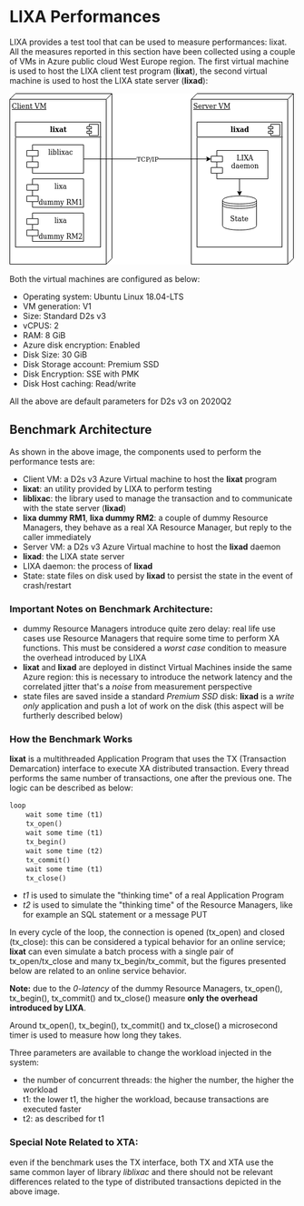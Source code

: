 # LIXA Performances

LIXA provides a test tool that can be used to measure performances: lixat.
All the measures reported in this section have been collected using a couple of
VMs in Azure public cloud West Europe region.
The first virtual machine is used to host the LIXA client test program (**lixat**), the second virtual machine is used to host the LIXA state server (**lixad**):

![Image of Benchmark Architecture](Performances.png)

Both the virtual machines are configured as below:
- Operating system: Ubuntu Linux 18.04-LTS
- VM generation: V1
- Size: Standard D2s v3
- vCPUS: 2
- RAM: 8 GiB
- Azure disk encryption: Enabled
- Disk Size: 30 GiB
- Disk Storage account: Premium SSD
- Disk Encryption: SSE with PMK
- Disk Host caching: Read/write

All the above are default parameters for D2s v3 on 2020Q2

## Benchmark Architecture

As shown in the above image, the components used to perform the performance tests are:
- Client VM: a D2s v3 Azure Virtual machine to host the **lixat** program
- **lixat**: an utility provided by LIXA to perform testing
- **liblixac**: the library used to manage the transaction and to communicate with the state server (**lixad**)
- **lixa dummy RM1**, **lixa dummy RM2**: a couple of dummy Resource Managers, they behave as a real XA Resource Manager, but reply to the caller immediately
- Server VM: a D2s v3 Azure Virtual machine to host the **lixad** daemon
- **lixad**: the LIXA state server 
- LIXA daemon: the process of **lixad**
- State: state files on disk used by **lixad** to persist the state in the event of crash/restart

### Important Notes on Benchmark Architecture:

- dummy Resource Managers introduce quite zero delay: real life use cases use Resource Managers that require some time to perform XA functions. This must be considered a *worst case* condition to measure the overhead introduced by LIXA
- **lixat** and **lixad** are deployed in distinct Virtual Machines inside the same Azure region: this is necessary to introduce the network latency and the correlated jitter that's a *noise* from measurement perspective
- state files are saved inside a standard *Premium SSD* disk: **lixad** is a *write only* application and push a lot of work on the disk (this aspect will be furtherly described below)

### How the Benchmark Works

**lixat** is a multithreaded Application Program that uses the TX (Transaction Demarcation) interface to execute XA distributed transaction. Every thread performs the same number of transactions, one after the previous one. The logic can be described as below:

    loop
        wait some time (t1)
        tx_open()
        wait some time (t1)
        tx_begin()
        wait some time (t2)
        tx_commit()
        wait some time (t1)
        tx_close()

- *t1* is used to simulate the "thinking time" of a real Application Program
- *t2* is used to simulate the "thinking time" of the Resource Managers, like for example an SQL statement or a message PUT

In every cycle of the loop, the connection is opened (tx_open) and closed (tx_close): this can be considered a typical behavior for an online service; **lixat** can even simulate a batch process with a single pair of tx_open/tx_close and many tx_begin/tx_commit, but the figures presented below are related to an online service behavior.

**Note:** due to the *0-latency* of the dummy Resource Managers, tx_open(), tx_begin(), tx_commit() and tx_close() measure **only the overhead introduced by LIXA**.

Around tx_open(), tx_begin(), tx_commit() and tx_close() a microsecond timer is used to measure how long they takes.

Three parameters are available to change the workload injected in the system:
- the number of concurrent threads: the higher the number, the higher the workload
- t1: the lower t1, the higher the workload, because transactions are executed faster
- t2: as described for t1

### Special Note Related to XTA:

even if the benchmark uses the TX interface, both TX and XTA use the same common layer of library *liblixac* and there should not be relevant differences related to the type of distributed transactions depicted in the above image.
